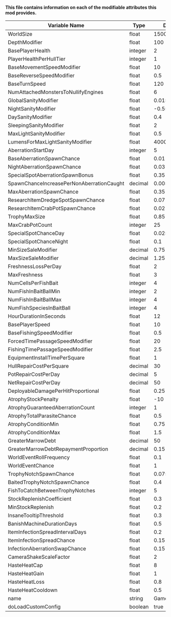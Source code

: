 **This file contains information on each of the modifiable attributes this mod provides.**

| Variable Name | Type | Default Value |
| --- | --- | --- |
| WorldSize  | float | 1500 |
| DepthModifier  | float | 100 |
| BasePlayerHealth  | integer | 2 |
| PlayerHealthPerHullTier  | integer | 1 |
| BaseMovementSpeedModifier  | float | 10 |
| BaseReverseSpeedModifier  | float | 0.5 |
| BaseTurnSpeed  | float | 120 |
| NumAttachedMonstersToNullifyEngines  | float | 6 |
| GlobalSanityModifier  | float | 0.015 |
| NightSanityModifier  | float | -0.55 |
| DaySanityModifier  | float | 0.4 |
| SleepingSanityModifier  | float | 2 |
| MaxLightSanityModifier  | float | 0.5 |
| LumensForMaxLightSanityModifier  | float | 4000 |
| AberrationStartDay  | integer | 5 |
| BaseAberrationSpawnChance  | float | 0.01 |
| NightAberrationSpawnChance  | float | 0.03 |
| SpecialSpotAberrationSpawnBonus  | float | 0.35 |
| SpawnChanceIncreasePerNonAberrationCaught  | decimal | 0.005 |
| MaxAberrationSpawnChance  | float | 0.35 |
| ResearchItemDredgeSpotSpawnChance  | float | 0.07 |
| ResearchItemCrabPotSpawnChance  | float | 0.02 |
| TrophyMaxSize  | float | 0.85 |
| MaxCrabPotCount  | integer | 25 |
| SpecialSpotChanceDay  | float | 0.025 |
| SpecialSpotChanceNight  | float | 0.1 |
| MinSizeSaleModifier  | decimal | 0.75 |
| MaxSizeSaleModifier  | decimal | 1.25 |
| FreshnessLossPerDay  | float | 2 |
| MaxFreshness  | float | 3 |
| NumCellsPerFishBait  | integer | 4 |
| NumFishInBaitBallMin  | integer | 2 |
| NumFishInBaitBallMax  | integer | 4 |
| NumFishSpeciesInBaitBall  | integer | 4 |
| HourDurationInSeconds  | float | 12 |
| BasePlayerSpeed  | float | 10 |
| BaseFishingSpeedModifier  | float | 0.5 |
| ForcedTimePassageSpeedModifier  | float | 20 |
| FishingTimePassageSpeedModifier  | float | 2.5 |
| EquipmentInstallTimePerSquare  | float | 1 |
| HullRepairCostPerSquare  | decimal | 30 |
| PotRepairCostPerDay  | decimal | 5 |
| NetRepairCostPerDay  | decimal | 50 |
| DeployableDamagePerHitProportional  | float | 0.25 |
| AtrophyStockPenalty  | float | -10 |
| AtrophyGuaranteedAberrationCount  | integer | 1 |
| AtrophyTotalParasiteChance  | float | 0.5 |
| AtrophyConditionMin  | float | 0.75 |
| AtrophyConditionMax  | float | 1.5 |
| GreaterMarrowDebt  | decimal | 50 |
| GreaterMarrowDebtRepaymentProportion  | decimal | 0.15 |
| WorldEventRollFrequency  | float | 0.1 |
| WorldEventChance  | float | 1 |
| TrophyNotchSpawnChance  | float | 0.075 |
| BaitedTrophyNotchSpawnChance  | float | 0.4 |
| FishToCatchBetweenTrophyNotches  | integer | 5 |
| StockReplenishCoefficient  | float | 0.3 |
| MinStockReplenish  | float | 0.2 |
| InsaneTooltipThreshold  | float | 0.3 |
| BanishMachineDurationDays  | float | 0.5 |
| ItemInfectionSpreadIntervalDays  | float | 0.2 |
| ItemInfectionSpreadChance  | float | 0.15 |
| InfectionAberrationSwapChance  | float | 0.15 |
| CameraShakeScaleFactor  | float | 2 |
| HasteHeatCap  | float | 8 |
| HasteHeatGain  | float | 1 |
| HasteHeatLoss  | float | 0.8 |
| HasteHeatCooldown  | float | 0.5 |
| name  | string | GameConfigDataProd |
| doLoadCustomConfig | boolean | true | 
